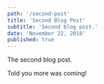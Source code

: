 ```yaml
---
path: '/second-post'
title: 'Second Blog Post'
subtitle: 'Second blog post.'
date: 'November 22, 2018'
published: true
---
```


The second blog post.

Told you more was coming!